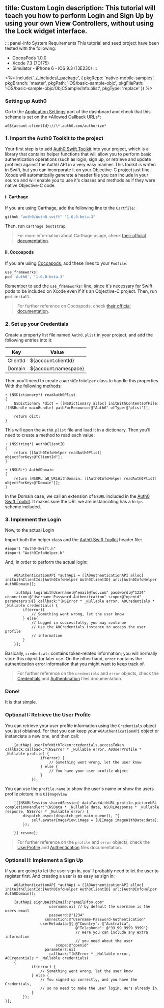 title: Custom Login
description: This tutorial will teach you how to perform Login and Sign Up by using your own View Controllers, without using the Lock widget interface.
---

::: panel-info System Requirements
This tutorial and seed project have been tested with the following:

* CocoaPods 1.0.0
* Xcode 7.3 (7D175)
* Simulator - iPhone 6 - iOS 9.3 (13E230)
  :::

<%= include('../_includes/_package', {
  pkgRepo: 'native-mobile-samples',
  pkgBranch: 'master',
  pkgPath: 'iOS/basic-sample-objc',
  pkgFilePath: 'iOS/basic-sample-objc/ObjCSample/Info.plist',
  pkgType: 'replace'
}) %>

### Setting up Auth0

<div class="setup-callback">
<p> Go to the <a href="${uiAppSettingsURL}">Application Settings</a> part of the dashboard and check that this scheme is set on the *Allowed Callback URLs*:</p>

```
a0${acount.clientId}://\*.auth0.com/authorize*
```
</div>

### 1. Import the Auth0 Toolkit to the project

Your first step is to add [Auth0 Swift Toolkit](https://github.com/auth0/Auth0.swift) into your project, which is a library that contains helper functions that will allow you to perform basic authentication operations (such as login, sign up, or retrieve and update profiles) against the Auth0 API in a very easy manner.
This toolkit is writen in Swift, but you can incorporate it on your Objective-C project just fine. Xcode will automatically generate a header file you can include in your source and will enable you to use it's classes and methods as if they were native Objective-C code.

#### i. Carthage

If you are using Carthage, add the following line to the `Cartfile`:

```ruby
github "auth0/Auth0.swift" "1.0.0-beta.3"
```

Then, run `carthage bootstrap`.

> For more information about Carthage usage, check [their official documentation](https://github.com/Carthage/Carthage#if-youre-building-for-ios-tvos-or-watchos).

#### ii. Cocoapods

If you are using [Cocoapods](https://cocoapods.org/), add these lines to your `Podfile`:

```ruby
use_frameworks!
pod 'Auth0', '1.0.0-beta.3'
```

Remember to add the `use_frameworks!` line, since it's necessary for Swift pods to be included on Xcode even if it's an Objective-C project.
Then, run `pod install`.

> For further reference on Cocoapods, check [their official documentation](http://guides.cocoapods.org/using/getting-started.html).

### 2. Set up your Credentials

Create a property list file named `Auth0.plist` in your project, and add the following entries into it:

| Key       | Value                |
|-----------|----------------------|
| ClientId  | ${account.clientId}  |
| Domain    | ${account.namespace} |

Then you'll need to create a `Auth0InfoHelper` class to handle this properties. With the following methods:

```objc
+ (NSDictionary*) readAuth0Plist
{
    NSDictionary *dict = [[NSDictionary alloc] initWithContentsOfFile:[[NSBundle mainBundle] pathForResource:@"Auth0" ofType:@"plist"]];

    return dict;
}
```

This will open the `Auth0.plist` file and load it in a dictionary. Then you'll need to create a method to read each value:

```objc
+ (NSString*) Auth0ClientID
{
    return [[Auth0InfoHelper readAuth0Plist] objectForKey:@"ClientId"];
}

+ (NSURL*) Auth0Domain
{
    return [NSURL a0_URLWithDomain: [[Auth0InfoHelper readAuth0Plist] objectForKey:@"Domain"]];
}
```

In the Domain case, we call an extension of `NSURL` included in the [Auth0 Swift Toolkit](https://github.com/auth0/Auth0.swift). It makes sure the URL we are instanciating has a `https` scheme included.

### 3. Implement the Login

Now, to the actual Login

Import both the helper class and the [Auth0 Swift Toolkit](https://github.com/auth0/Auth0.swift) header file:

```
#import "Auth0-Swift.h"
#import "Auth0InfoHelper.h"
```

And, in order to perform the actual login:

```objc

    A0AuthenticationAPI *authApi = [[A0AuthenticationAPI alloc] initWithClientId:[Auth0InfoHelper Auth0ClientID] url:[Auth0InfoHelper Auth0Domain]];

    [authApi loginWithUsername:@"email@foo.com" password:@"1234" connection:@"Username-Password-Authentication" scope:@"openid" parameters:@{} callback:^(NSError * _Nullable error, A0Credentials * _Nullable credentials) {
        if(error){
            // Something went wrong, let the user know
        } else{
            // Logged in successfully, you may continue
            // Use the A0Credentials instance to access the user profile 
            // information
        }
    }];
```

Basically, `credentials` contains token-related information; you will normally store this object for later use. On the other hand, `error` contains the authentication error information that you might want to keep track of.

> For further reference on the `credentials` and `error` objects, check the [Credentials](https://github.com/auth0/Auth0.objc/blob/master/Auth0/Authentication/Credentials.Objc) and [Authentication](https://github.com/auth0/Auth0.Objc/blob/master/Auth0/Authentication/Authentication.objc) files documentation.

### Done!

It is that simple.

### Optional I: Retrieve the User Profile

You can retrieve your user profile information using the `Credentials` object you just obtained. For that you can keep your `A0AuthenticationAPI` object or instanciate a new one, and then call:

```
    [authApi userInfoWithToken:credentials.accessToken callback:callback:^(NSError * _Nullable error, A0UserProfile * _Nullable profile) {
                if(error) {
                    // Something went wrong, let the user know
                } else {
                    // You have your user profile object
                }
            }];
```

You can use the `profile.name` to show the user's name or show the users profile picture in a `UIImageView`

```
    [[[NSURLSession sharedSession] dataTaskWithURL:profile.pictureURL completionHandler:^(NSData * _Nullable data, NSURLResponse * _Nullable response, NSError * _Nullable error) {
        dispatch_async(dispatch_get_main_queue(), ^{
            self.avatarImageView.image = [UIImage imageWithData:data];
        });

    }] resume];
```


> For further reference on the `profile` and `error` objects, check the [UserProfile](https://github.com/auth0/Auth0.swift/blob/master/Auth0/Authentication/UserProfile.swift) and [Authentication](https://github.com/auth0/Auth0.swift/blob/master/Auth0/Authentication/Authentication.swift) files documentation.

### Optional II: Implement a Sign Up

If you are going to let the user sign in, you'll probably need to let the user to register first. And creating a user is as easy as sign in:

```
    A0AuthenticationAPI *authApi = [[A0AuthenticationAPI alloc] initWithClientId:[Auth0InfoHelper Auth0ClientID] url:[Auth0InfoHelper Auth0Domain]];

    [authApi signUpWithEmail:@"email@foo.com"
                    username:nil // by default the username is the users email
                    password:@"1234"
                  connection:@"Username-Password-Authentication"
                userMetadata:@{ @"Country": @"Australia",
                                @"Telephone": @"99 99 9999 9999"} 
                                // Here you can include any extra information 
                                // you need about the user
                       scope:@"openid"
                  parameters:nil
                    callback:^(NSError * _Nullable error, A0Credentials * _Nullable credentials)
    {
            if(error) {
                // Something went wrong, let the user know
            } else {
                // You signed up correctly, and you have the Credentials, 
                // so no need to make the user login. He's already in.
            }
        });
}];
```

